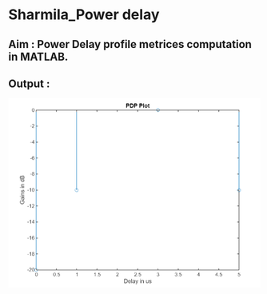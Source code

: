 # Sharmila_Power delay

## Aim : Power Delay profile metrices computation in MATLAB.  

## Output :
 ![alt text](<Screenshot 2024-04-21 011915.png>)